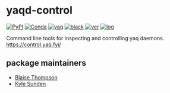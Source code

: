 # yaqd-control

[![PyPI](https://img.shields.io/pypi/v/yaqd-control)](https://pypi.org/project/yaqd-control)
[![Conda](https://img.shields.io/conda/vn/conda-forge/yaqd-control)](https://anaconda.org/conda-forge/yaqd-control)
[![yaq](https://img.shields.io/badge/framework-yaq-orange)](https://yaq.fyi/)
[![black](https://img.shields.io/badge/code--style-black-black)](https://black.readthedocs.io/)
[![ver](https://img.shields.io/badge/calver-YYYY.0M.MICRO-blue)](https://calver.org/)
[![log](https://img.shields.io/badge/change-log-informational)](https://github.com/yaq-project/yaqd-control/blob/main/CHANGELOG.md#changelog)

Command line tools for inspecting and controlling yaq daemons.
https://control.yaq.fyi/

## package maintainers

- [Blaise Thompson](https://github.com/untzag)
- [Kyle Sunden](https://github.com/ksunden)
